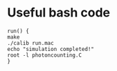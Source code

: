# Useful bash code
```
run() {
make
./calib run.mac
echo "simulation completed!"
root -l photoncounting.C
}
```
